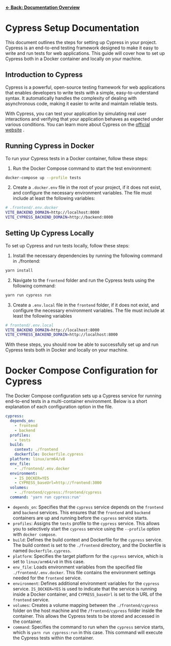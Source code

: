 [**&larr; Back: Documentation Overview**](../../../README.md#documentation-overview)

# Cypress Setup Documentation

This document outlines the steps for setting up Cypress in your project. Cypress is an end-to-end testing framework designed to make it easy to write and run tests for web applications. This guide will cover how to set up Cypress both in a Docker container and locally on your machine.

## Introduction to Cypress

Cypress is a powerful, open-source testing framework for web applications that enables developers to write tests with a simple, easy-to-understand syntax. It automatically handles the complexity of dealing with asynchronous code, making it easier to write and maintain reliable tests.

With Cypress, you can test your application by simulating real user interactions and verifying that your application behaves as expected under various conditions. You can learn more about Cypress on the [official website](https://www.cypress.io/) .

## Running Cypress in Docker

To run your Cypress tests in a Docker container, follow these steps:

1. Run the Docker Compose command to start the test environment:

```bash
docker-compose up --profile tests
```

2. Create a `.docker.env` file in the root of your project, if it does not exist, and configure the necessary environment variables. The file must include at least the following variables:

```bash
# .frontend/.env.docker
VITE_BACKEND_DOMAIN=http://localhost:8000
VITE_CYPRESS_BACKEND_DOMAIN=http://backend:8000
```

## Setting Up Cypress Locally

To set up Cypress and run tests locally, follow these steps:

1. Install the necessary dependencies by running the following command in ./frontend:

```bash
yarn install
```

2. Navigate to the `frontend` folder and run the Cypress tests using the following command:

```bash
yarn run cypress run
```

3. Create a `.env.local` file in the `frontend` folder, if it does not exist, and configure the necessary environment variables. The file must include at least the following variables

```bash
# frontend/.env.local
VITE_BACKEND_DOMAIN=http://localhost:8000
VITE_CYPRESS_BACKEND_DOMAIN=http://localhost:8000
```

With these steps, you should now be able to successfully set up and run Cypress tests both in Docker and locally on your machine.

# Docker Compose Configuration for Cypress

The Docker Compose configuration sets up a Cypress service for running end-to-end tests in a multi-container environment. Below is a short explanation of each configuration option in the file.

```yaml
cypress:
  depends_on:
    - frontend
    - backend
  profiles:
    - tests
  build:
    context: ./frontend
    dockerfile: Dockerfile.cypress
  platform: linux/arm64/v8
  env_file:
    - ./frontend/.env.docker
  environment:
    - IS_DOCKER=YES
    - CYPRESS_baseUrl=http://frontend:3000
  volumes:
    - ./frontend/cypress:/frontend/cypress
  command: 'yarn run cypress:run'
```

- `depends_on`: Specifies that the `cypress` service depends on the `frontend` and `backend` services. This ensures that the `frontend` and `backend` containers are up and running before the `cypress` service starts.
- `profiles`: Assigns the `tests` profile to the `cypress` service. This allows you to selectively start the `cypress` service using the `--profile` option with `docker compose`.
- `build`: Defines the build context and Dockerfile for the `cypress` service. The build context is set to the `./frontend` directory, and the Dockerfile is named `Dockerfile.cypress`.
- `platform`: Specifies the target platform for the `cypress` service, which is set to `linux/arm64/v8` in this case.
- `env_file`: Loads environment variables from the specified file `./frontend/.env.docker`. This file contains the environment settings needed for the `frontend` service.
- `environment`: Defines additional environment variables for the `cypress` service. `IS_DOCKER=YES` is used to indicate that the service is running inside a Docker container, and `CYPRESS_baseUrl` is set to the URL of the `frontend` service.
- `volumes`: Creates a volume mapping between the `./frontend/cypress` folder on the host machine and the `/frontend/cypress` folder inside the container. This allows the Cypress tests to be stored and accessed in the container.
- `command`: Specifies the command to run when the `cypress` service starts, which is `yarn run cypress:run` in this case. This command will execute the Cypress tests within the container.
